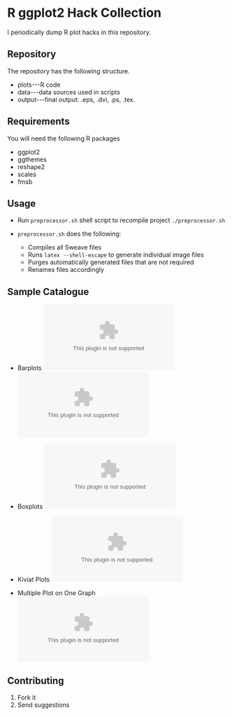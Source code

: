 R ggplot2 Hack Collection
=========================

I periodically dump R plot hacks in this repository.

Repository
----------

The repository has the following structure.

* plots---R code
* data---data sources used in scripts
* output---final output: .eps, .dvi, .ps, .tex.


Requirements
------------

You will need the following R packages

* ggplot2
* ggthemes
* reshape2
* scales
* fmsb


Usage
-----

* Run `preprocessor.sh` shell script to recompile project
    `./preprocessor.sh`

* `preprocessor.sh` does the following:
    * Compiles all Sweave files
    * Runs `latex --shell-escape` to generate individual image files
    * Purges automatically generated files that are not required
    * Renames files accordingly


Sample Catalogue
----------------

* Barplots
    ![plot.sample.barplot.001.Rnw](../output/plot.sample.barplot.001.eps)
    ![plot.sample.barplot.002.Rnw](../output/plot.sample.barplot.002.eps)
    
* Boxplots
    ![plot.sample.boxplot.001.Rnw](../output/plot.sample.barplot.002.eps)

* Kiviat Plots
    ![plot.sample.kiviat.coord_polar.001.Rnw](../output/plot.sample.kiviat.coord_polar.001.eps)

* Multiple Plot on One Graph
    ![plot.sample.multiplots.gridExtra.001.Rnw](../output/plot.sample.multiplots.gridExtra.001.eps)
    
Contributing
------------

1. Fork it
2. Send suggestions
